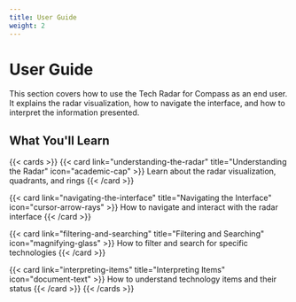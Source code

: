 ```yaml
---
title: User Guide
weight: 2
---
```


# User Guide

This section covers how to use the Tech Radar for Compass as an end user. It explains the radar visualization, how to navigate the interface, and how to interpret the information presented.

## What You'll Learn

{{< cards >}}
  {{< card link="understanding-the-radar" title="Understanding the Radar" icon="academic-cap" >}}
    Learn about the radar visualization, quadrants, and rings
  {{< /card >}}
  
  {{< card link="navigating-the-interface" title="Navigating the Interface" icon="cursor-arrow-rays" >}}
    How to navigate and interact with the radar interface
  {{< /card >}}
  
  {{< card link="filtering-and-searching" title="Filtering and Searching" icon="magnifying-glass" >}}
    How to filter and search for specific technologies
  {{< /card >}}
  
  {{< card link="interpreting-items" title="Interpreting Items" icon="document-text" >}}
    How to understand technology items and their status
  {{< /card >}}
{{< /cards >}} 